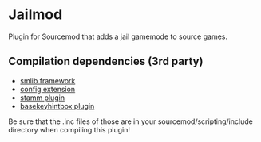 # Jailmod

Plugin for Sourcemod that adds a jail gamemode to source games.

## Compilation dependencies (3rd party)

- [smlib framework](http://www.sourcemodplugins.org/smlib/)
- [config extension](https://forums.alliedmods.net/showthread.php?t=69167)
- [stamm plugin](https://forums.alliedmods.net/showthread.php?p=1338942)
- [basekeyhintbox plugin](https://github.com/bcserv/basekeyhintbox)

Be sure that the .inc files of those are in your sourcemod/scripting/include directory when compiling this plugin!
